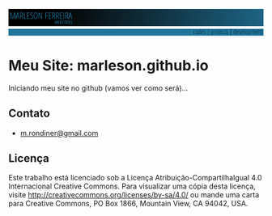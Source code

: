 ![WPM - WebPage Marleson](webBanner.png)

# Meu Site: marleson.github.io

Iniciando meu site no github (vamos ver como será)...

## Contato
* m.rondiner@gmail.com

## Licença

Este trabalho está licenciado sob a Licença Atribuição-CompartilhaIgual 4.0 Internacional Creative Commons. Para visualizar uma cópia desta licença, visite http://creativecommons.org/licenses/by-sa/4.0/ ou mande uma carta para Creative Commons, PO Box 1866, Mountain View, CA 94042, USA.
